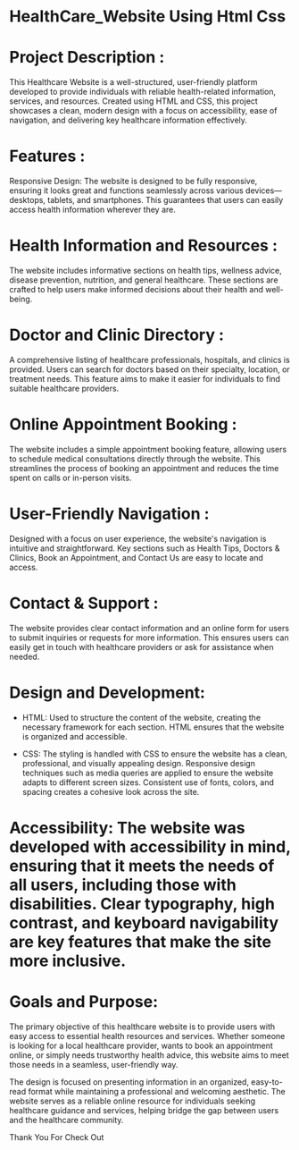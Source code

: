 # HealthCare_Website Using Html Css 


# Project Description : 

This Healthcare Website is a well-structured, user-friendly platform developed to provide individuals with reliable health-related information, services, and resources. Created using HTML and CSS, this project showcases a clean, modern design with a focus on accessibility, ease of navigation, and delivering key healthcare information effectively.

# Features :
Responsive Design: The website is designed to be fully responsive, ensuring it looks great and functions seamlessly across various devices—desktops, tablets, and smartphones. This guarantees that users can easily access health information wherever they are.

# Health Information and Resources :
The website includes informative sections on health tips, wellness advice, disease prevention, nutrition, and general healthcare. These sections are crafted to help users make informed decisions about their health and well-being.

# Doctor and Clinic Directory :
A comprehensive listing of healthcare professionals, hospitals, and clinics is provided. Users can search for doctors based on their specialty, location, or treatment needs. This feature aims to make it easier for individuals to find suitable healthcare providers.

# Online Appointment Booking :
The website includes a simple appointment booking feature, allowing users to schedule medical consultations directly through the website. This streamlines the process of booking an appointment and reduces the time spent on calls or in-person visits.

# User-Friendly Navigation :
Designed with a focus on user experience, the website's navigation is intuitive and straightforward. Key sections such as Health Tips, Doctors & Clinics, Book an Appointment, and Contact Us are easy to locate and access.

# Contact & Support :
The website provides clear contact information and an online form for users to submit inquiries or requests for more information. This ensures users can easily get in touch with healthcare providers or ask for assistance when needed.

# Design and Development:
* HTML: Used to structure the content of the website, creating the necessary framework for each section. HTML ensures that the website is organized and accessible.

* CSS: The styling is handled with CSS to ensure the website has a clean, professional, and visually appealing design. Responsive design techniques such as media queries are applied to ensure the website adapts to different screen sizes. Consistent use of fonts, colors, and spacing creates a cohesive look across the site.

# Accessibility: The website was developed with accessibility in mind, ensuring that it meets the needs of all users, including those with disabilities. Clear typography, high contrast, and keyboard navigability are key features that make the site more inclusive.

# Goals and Purpose:
The primary objective of this healthcare website is to provide users with easy access to essential health resources and services. Whether someone is looking for a local healthcare provider, wants to book an appointment online, or simply needs trustworthy health advice, this website aims to meet those needs in a seamless, user-friendly way.

The design is focused on presenting information in an organized, easy-to-read format while maintaining a professional and welcoming aesthetic. The website serves as a reliable online resource for individuals seeking healthcare guidance and services, helping bridge the gap between users and the healthcare community.

Thank You For Check Out


